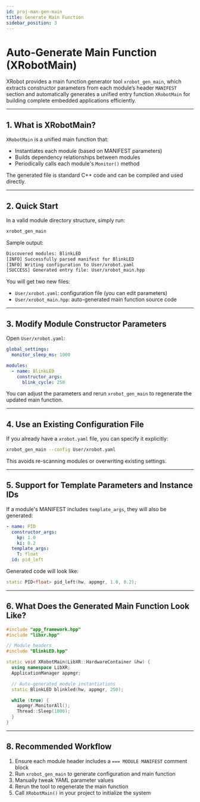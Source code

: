 ```yaml
---
id: proj-man-gen-main
title: Generate Main Function
sidebar_position: 3
---
```


# Auto-Generate Main Function (XRobotMain)

XRobot provides a main function generator tool `xrobot_gen_main`, which extracts constructor parameters from each module’s header `MANIFEST` section and automatically generates a unified entry function `XRobotMain` for building complete embedded applications efficiently.

---

## 1. What is XRobotMain?

`XRobotMain` is a unified main function that:

- Instantiates each module (based on MANIFEST parameters)
- Builds dependency relationships between modules
- Periodically calls each module's `Monitor()` method

The generated file is standard C++ code and can be compiled and used directly.

---

## 2. Quick Start

In a valid module directory structure, simply run:

```bash
xrobot_gen_main
```

Sample output:

```bash
Discovered modules: BlinkLED
[INFO] Successfully parsed manifest for BlinkLED
[INFO] Writing configuration to User/xrobot.yaml
[SUCCESS] Generated entry file: User/xrobot_main.hpp
```

You will get two new files:

- `User/xrobot.yaml`: configuration file (you can edit parameters)
- `User/xrobot_main.hpp`: auto-generated main function source code

---

## 3. Modify Module Constructor Parameters

Open `User/xrobot.yaml`:

```yaml
global_settings:
  monitor_sleep_ms: 1000

modules:
  - name: BlinkLED
    constructor_args:
      blink_cycle: 250
```

You can adjust the parameters and rerun `xrobot_gen_main` to regenerate the updated main function.

---

## 4. Use an Existing Configuration File

If you already have a `xrobot.yaml` file, you can specify it explicitly:

```bash
xrobot_gen_main --config User/xrobot.yaml
```

This avoids re-scanning modules or overwriting existing settings.

---

## 5. Support for Template Parameters and Instance IDs

If a module's MANIFEST includes `template_args`, they will also be generated:

```yaml
- name: PID
  constructor_args:
    kp: 1.0
    ki: 0.2
  template_args:
    T: float
  id: pid_left
```

Generated code will look like:

```cpp
static PID<float> pid_left(hw, appmgr, 1.0, 0.2);
```

---

## 6. What Does the Generated Main Function Look Like?

```cpp
#include "app_framework.hpp"
#include "libxr.hpp"

// Module headers
#include "BlinkLED.hpp"

static void XRobotMain(LibXR::HardwareContainer &hw) {
  using namespace LibXR;
  ApplicationManager appmgr;

  // Auto-generated module instantiations
  static BlinkLED blinkled(hw, appmgr, 250);

  while (true) {
    appmgr.MonitorAll();
    Thread::Sleep(1000);
  }
}
```

---

## 8. Recommended Workflow

1. Ensure each module header includes a `=== MODULE MANIFEST` comment block
2. Run `xrobot_gen_main` to generate configuration and main function
3. Manually tweak YAML parameter values
4. Rerun the tool to regenerate the main function
5. Call `XRobotMain()` in your project to initialize the system

